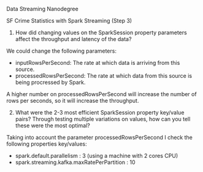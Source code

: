 Data Streaming Nanodegree

SF Crime Statistics with Spark Streaming (Step 3)

1. How did changing values on the SparkSession property parameters affect the throughput and latency of the data?

We could change the following parameters:
 - inputRowsPerSecond: The rate at which data is arriving from this source.
 - processedRowsPerSecond: The rate at which data from this source is being procressed by Spark.
 
A higher number on processedRowsPerSecond will increase the number of rows per seconds, so it will increase the throughput.


2. What were the 2-3 most efficient SparkSession property key/value pairs? Through testing multiple variations on values, how can you tell these were the most optimal?

Taking into account the parameter processedRowsPerSecond I check the following properties key/values:
- spark.default.parallelism : 3 (using a machine with 2 cores CPU) 
- spark.streaming.kafka.maxRatePerPartition : 10